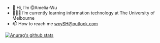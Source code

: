 - 👋 Hi, I’m @Amelia-Wu
- 👩🏻‍💻 I’m currently learning information technology at The University of Melbourne
- 📫 How to reach me wxySH@outlook.com

<!---
Amelia-Wu/Amelia-Wu is a ✨ special ✨ repository because its `README.md` (this file) appears on your GitHub profile.
You can click the Preview link to take a look at your changes.
--->

[![Anurag's github stats](https://github-readme-stats.vercel.app/api?username=Amelia-Wu&show_icons=true&count_private=true)](https://github.com/Amelia-Wu)
